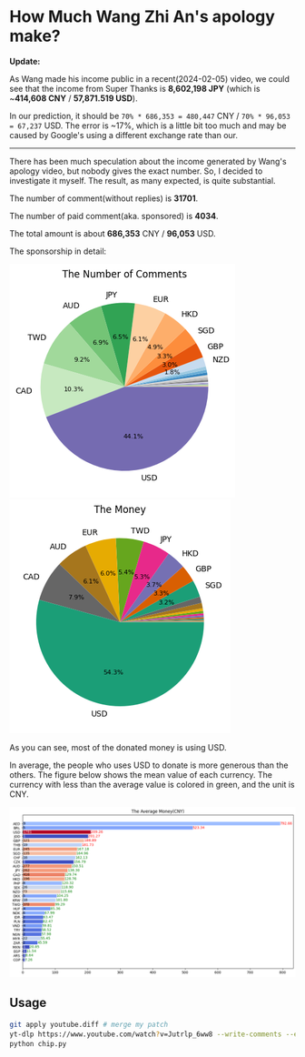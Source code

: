 # How Much Wang Zhi An's apology make?

**Update:**

As Wang made his income public in a recent(2024-02-05) video, we could see that the income from Super Thanks is **8,602,198 JPY** (which is ~**414,608 CNY** / **57,871.519 USD**).

In our prediction, it should be `70% * 686,353 = 480,447` CNY / `70% * 96,053 = 67,237` USD. The error is ~17%, which is a little bit too much and may be caused by Google's using a different exchange rate than our.

---
There has been much speculation about the income generated by Wang's apology video, but nobody gives the exact number. So, I decided to investigate it myself. The result, as many expected, is quite substantial.

The number of comment(without replies) is **31701**.

The number of paid comment(aka. sponsored) is **4034**.

The total amount is about **686,353** CNY / **96,053** USD.

The sponsorship in detail:

![fig1](fig1.png) ![fig2](fig2.png)

As you can see, most of the donated money is using USD.

In average, the people who uses USD to donate is more generous than the others.
The figure below shows the mean value of each currency. The currency with less
than the average value is colored in green, and the unit is CNY.

![fig3](fig3.png)

## Usage

```sh
git apply youtube.diff # merge my patch
yt-dlp https://www.youtube.com/watch?v=Jutrlp_6ww8 --write-comments --extractor-args "youtube:max_comments=all,all,0"
python chip.py
```
